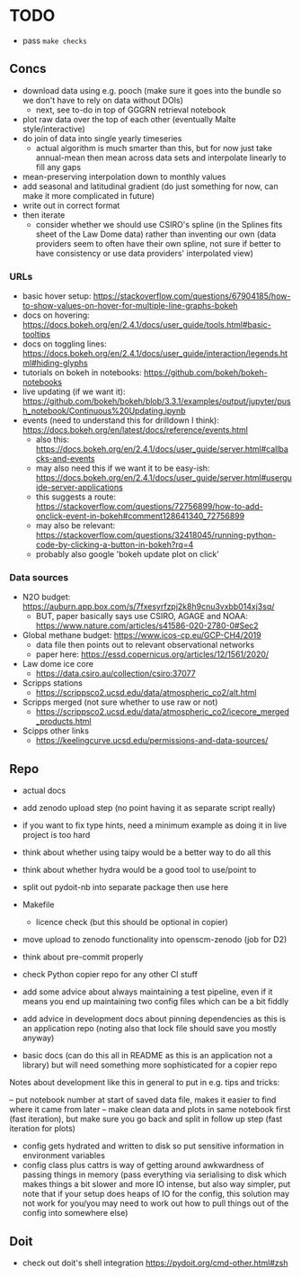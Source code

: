 # TODO

- pass `make checks`

## Concs

- download data using e.g. pooch (make sure it goes into the bundle so we don't have to rely on data without DOIs)
    - next, see to-do in top of GGGRN retrieval notebook
- plot raw data over the top of each other (eventually Malte style/interactive)
- do join of data into single yearly timeseries
    - actual algorithm is much smarter than this, but for now just take annual-mean then mean across data sets and interpolate linearly to fill any gaps
- mean-preserving interpolation down to monthly values
- add seasonal and latitudinal gradient (do just something for now, can make it more complicated in future)
- write out in correct format
- then iterate
    - consider whether we should use CSIRO's spline (in the Splines fits sheet of the Law Dome data) rather than inventing our own (data providers seem to often have their own spline, not sure if better to have consistency or use data providers' interpolated view)

### URLs

- basic hover setup: https://stackoverflow.com/questions/67904185/how-to-show-values-on-hover-for-multiple-line-graphs-bokeh
- docs on hovering: https://docs.bokeh.org/en/2.4.1/docs/user_guide/tools.html#basic-tooltips
- docs on toggling lines: https://docs.bokeh.org/en/2.4.1/docs/user_guide/interaction/legends.html#hiding-glyphs
- tutorials on bokeh in notebooks: https://github.com/bokeh/bokeh-notebooks
- live updating (if we want it): https://github.com/bokeh/bokeh/blob/3.3.1/examples/output/jupyter/push_notebook/Continuous%20Updating.ipynb
- events (need to understand this for drilldown I think): https://docs.bokeh.org/en/latest/docs/reference/events.html
    - also this: https://docs.bokeh.org/en/2.4.1/docs/user_guide/server.html#callbacks-and-events
    - may also need this if we want it to be easy-ish: https://docs.bokeh.org/en/2.4.1/docs/user_guide/server.html#userguide-server-applications
    - this suggests a route: https://stackoverflow.com/questions/72756899/how-to-add-onclick-event-in-bokeh#comment128641340_72756899
    - may also be relevant: https://stackoverflow.com/questions/32418045/running-python-code-by-clicking-a-button-in-bokeh?rq=4
    - probably also google 'bokeh update plot on click'

### Data sources

- N2O budget: https://auburn.app.box.com/s/7fxesyrfzpj2k8h9cnu3vxbb014xj3sq/
    - BUT, paper basically says use CSIRO, AGAGE and NOAA: https://www.nature.com/articles/s41586-020-2780-0#Sec2
- Global methane budget: https://www.icos-cp.eu/GCP-CH4/2019
    - data file then points out to relevant observational networks
    - paper here: https://essd.copernicus.org/articles/12/1561/2020/
- Law dome ice core
    - https://data.csiro.au/collection/csiro:37077
- Scripps stations
    - https://scrippsco2.ucsd.edu/data/atmospheric_co2/alt.html
- Scripps merged (not sure whether to use raw or not)
    - https://scrippsco2.ucsd.edu/data/atmospheric_co2/icecore_merged_products.html
- Scipps other links
    - https://keelingcurve.ucsd.edu/permissions-and-data-sources/

## Repo

- actual docs
- add zenodo upload step (no point having it as separate script really)
- if you want to fix type hints, need a minimum example as doing it in live project is too hard

- think about whether using taipy would be a better way to do all this
- think about whether hydra would be a good tool to use/point to

- split out pydoit-nb into separate package then use here
- Makefile
    - licence check (but this should be optional in copier)
- move upload to zenodo functionality into openscm-zenodo (job for D2)
- think about pre-commit properly
- check Python copier repo for any other CI stuff
- add some advice about always maintaining a test pipeline, even if it means you end up maintaining two config files which can be a bit fiddly
- add advice in development docs about pinning dependencies as this is an application repo (noting also that lock file should save you mostly anyway)
- basic docs (can do this all in README as this is an application not a library) but will need something more sophisticated for a copier repo

Notes about development like this in general to put in e.g. tips and tricks:

– put notebook number at start of saved data file, makes it easier to find where it came from later
– make clean data and plots in same notebook first (fast iteration), but make sure you go back and split in follow up step (fast iteration for plots)
- config gets hydrated and written to disk so put sensitive information in environment variables
- config class plus cattrs is way of getting around awkwardness of passing things in memory (pass everything via serialising to disk which makes things a bit slower and more IO intense, but also way simpler, put note that if your setup does heaps of IO for the config, this solution may not work for you/you may need to work out how to pull things out of the config into somewhere else)

## Doit

- check out doit's shell integration https://pydoit.org/cmd-other.html#zsh
